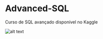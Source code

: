 # Advanced-SQL
Curso de SQL avançado disponível no Kaggle 


![alt text]([https://github.com/ana-epereira/Advanced-SQL/blob/](https://github.com/ana-epereira/Advanced-SQL/blob/main/ana%20clara%20-%20Advanced%20SQL.png)https://github.com/ana-epereira/Advanced-SQL/blob/main/ana%20clara%20-%20Advanced%20SQL.png)
